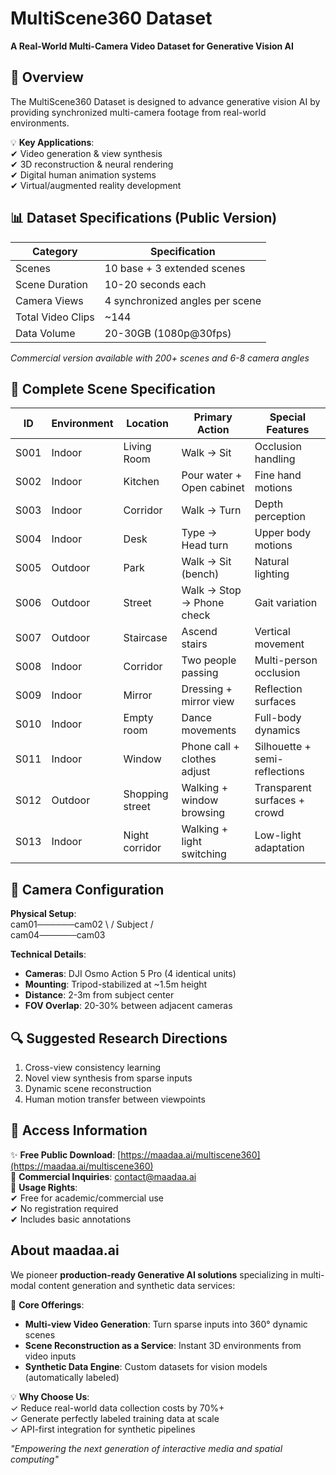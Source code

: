 # MultiScene360 Dataset  
**A Real-World Multi-Camera Video Dataset for Generative Vision AI**  

## 📌 Overview  
The MultiScene360 Dataset is designed to advance generative vision AI by providing synchronized multi-camera footage from real-world environments.  

💡 **Key Applications**:  
✔ Video generation & view synthesis  
✔ 3D reconstruction & neural rendering  
✔ Digital human animation systems  
✔ Virtual/augmented reality development  

## 📊 Dataset Specifications (Public Version)  
| Category            | Specification                          |
|---------------------|----------------------------------------|
| Scenes              | 10 base + 3 extended scenes           |
| Scene Duration      | 10-20 seconds each                   |
| Camera Views        | 4 synchronized angles per scene      |
| Total Video Clips   | ~144                                 |
| Data Volume         | 20-30GB (1080p@30fps)               |

*Commercial version available with 200+ scenes and 6-8 camera angles*

## 🌆 Complete Scene Specification  
| ID   | Environment | Location        | Primary Action             | Special Features          |
|------|-------------|-----------------|----------------------------|---------------------------|
| S001 | Indoor      | Living Room     | Walk → Sit                 | Occlusion handling        |
| S002 | Indoor      | Kitchen         | Pour water + Open cabinet  | Fine hand motions         |
| S003 | Indoor      | Corridor        | Walk → Turn                | Depth perception         |
| S004 | Indoor      | Desk            | Type → Head turn           | Upper body motions       |
| S005 | Outdoor     | Park            | Walk → Sit (bench)         | Natural lighting         |
| S006 | Outdoor     | Street          | Walk → Stop → Phone check  | Gait variation           |
| S007 | Outdoor     | Staircase       | Ascend stairs              | Vertical movement        |
| S008 | Indoor      | Corridor        | Two people passing         | Multi-person occlusion   |
| S009 | Indoor      | Mirror          | Dressing + mirror view     | Reflection surfaces      |
| S010 | Indoor      | Empty room      | Dance movements            | Full-body dynamics       |
| S011 | Indoor      | Window          | Phone call + clothes adjust| Silhouette + semi-reflections |
| S012 | Outdoor     | Shopping street | Walking + window browsing  | Transparent surfaces + crowd |
| S013 | Indoor      | Night corridor  | Walking + light switching  | Low-light adaptation     |

## 🎥 Camera Configuration  
**Physical Setup**:  
 cam01──────cam02
    \         /
      Subject
    /         \
  cam04──────cam03

**Technical Details**:  
- **Cameras**: DJI Osmo Action 5 Pro (4 identical units)  
- **Mounting**: Tripod-stabilized at ~1.5m height  
- **Distance**: 2-3m from subject center  
- **FOV Overlap**: 20-30% between adjacent cameras  

## 🔍 Suggested Research Directions  
1. Cross-view consistency learning  
2. Novel view synthesis from sparse inputs  
3. Dynamic scene reconstruction  
4. Human motion transfer between viewpoints  

## 🚀 Access Information  
✨ **Free Public Download**: [https://maadaa.ai/multiscene360](https://maadaa.ai/multiscene360)  
💼 **Commercial Inquiries**: contact@maadaa.ai  
🎯 **Usage Rights**:  
✔ Free for academic/commercial use  
✔ No registration required  
✔ Includes basic annotations 

## About maadaa.ai
We pioneer **production-ready Generative AI solutions** specializing in multi-modal content generation and synthetic data services:  

🚀 **Core Offerings**:  
- **Multi-view Video Generation**: Turn sparse inputs into 360° dynamic scenes  
- **Scene Reconstruction as a Service**: Instant 3D environments from video inputs  
- **Synthetic Data Engine**: Custom datasets for vision models (automatically labeled)  


💡 **Why Choose Us**:  
✓ Reduce real-world data collection costs by 70%+  
✓ Generate perfectly labeled training data at scale  
✓ API-first integration for synthetic pipelines  

*"Empowering the next generation of interactive media and spatial computing"*  
 
